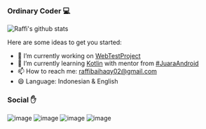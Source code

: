 ### Ordinary Coder 💻

![Raffi's github stats](https://github-readme-stats.vercel.app/api?username=raffibaihaqy&show_icons=true&theme=tokyonight)

Here are some ideas to get you started:

- 🔭 I’m currently working on [WebTestProject](https://github.com/raffibaihaqy02/WebTestProject)
- 🌱 I’m currently learning [Kotlin](https://kotlinlang.org/) with mentor from [#JuaraAndroid](https://gdg.community.dev/events/details/google-gdg-jakarta-presents-info-session-juaraandroid-season-1/)
- 📫 How to reach me: raffibaihaqy02@gmail.com
- 😄 Language: Indonesian & English



### Social ✋
![image](https://img.shields.io/badge/raffibaihaqy02@gmail.com-D14836?style=for-the-badge&logo=gmail&logoColor=white)
![image](https://img.shields.io/badge/baihaqyraffi-E4405F?style=for-the-badge&logo=instagram&logoColor=white)
![image](https://img.shields.io/badge/raffibaihaqy-0077B5?style=for-the-badge&logo=linkedin&logoColor=white)
![image](https://img.shields.io/badge/raffibaihaqy-1500b5?style=for-the-badge&logo=facebook&logoColor=white)
